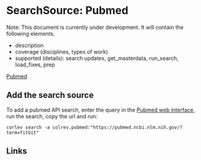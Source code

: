 # SearchSource: Pubmed

Note: This document is currently under development. It will contain the following elements.

- description
- coverage (disciplines, types of work)
- supported (details): search updates, get_masterdata, run_search, load_fixes, prep

[Pubmed](https://pubmed.ncbi.nlm.nih.gov/)

## Add the search source

To add a pubmed API search, enter the query in the [Pubmed web interface](https://pubmed.ncbi.nlm.nih.gov/), run the search, copy the url and run:

```
corlev search -a colrev.pubmed:"https://pubmed.ncbi.nlm.nih.gov/?term=fitbit"
```

## Links
